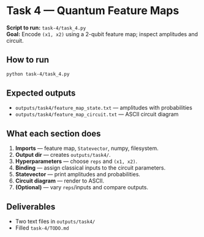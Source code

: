 # Task 4 — Quantum Feature Maps

**Script to run:** `task-4/task_4.py`  
**Goal:** Encode `(x1, x2)` using a 2-qubit feature map; inspect amplitudes and circuit.

## How to run
```bash
python task-4/task_4.py
```

## Expected outputs
- `outputs/task4/feature_map_state.txt` — amplitudes with probabilities
- `outputs/task4/feature_map_circuit.txt` — ASCII circuit diagram

## What each section does
1) **Imports** — feature map, `Statevector`, numpy, filesystem.
2) **Output dir** — creates `outputs/task4/`.
3) **Hyperparameters** — choose `reps` and `(x1, x2)`.
4) **Binding** — assign classical inputs to the circuit parameters.
5) **Statevector** — print amplitudes and probabilities.
6) **Circuit diagram** — render to ASCII.
7) **(Optional)** — vary `reps`/inputs and compare outputs.

## Deliverables
- Two text files in `outputs/task4/`
- Filled `task-4/TODO.md`
